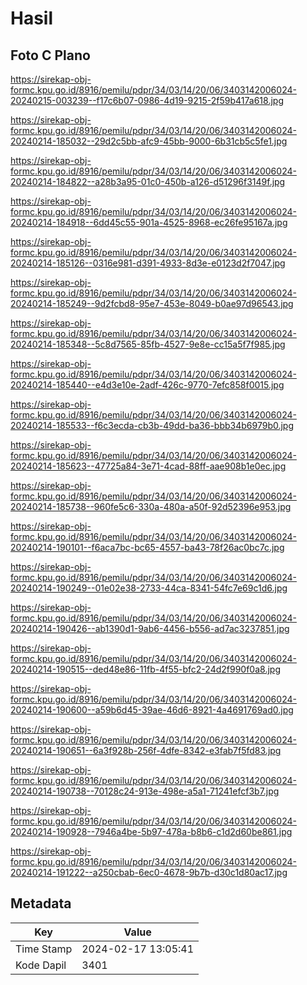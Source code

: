 # Hasil

## Foto C Plano

https://sirekap-obj-formc.kpu.go.id/8916/pemilu/pdpr/34/03/14/20/06/3403142006024-20240215-003239--f17c6b07-0986-4d19-9215-2f59b417a618.jpg

https://sirekap-obj-formc.kpu.go.id/8916/pemilu/pdpr/34/03/14/20/06/3403142006024-20240214-185032--29d2c5bb-afc9-45bb-9000-6b31cb5c5fe1.jpg

https://sirekap-obj-formc.kpu.go.id/8916/pemilu/pdpr/34/03/14/20/06/3403142006024-20240214-184822--a28b3a95-01c0-450b-a126-d51296f3149f.jpg

https://sirekap-obj-formc.kpu.go.id/8916/pemilu/pdpr/34/03/14/20/06/3403142006024-20240214-184918--6dd45c55-901a-4525-8968-ec26fe95167a.jpg

https://sirekap-obj-formc.kpu.go.id/8916/pemilu/pdpr/34/03/14/20/06/3403142006024-20240214-185126--0316e981-d391-4933-8d3e-e0123d2f7047.jpg

https://sirekap-obj-formc.kpu.go.id/8916/pemilu/pdpr/34/03/14/20/06/3403142006024-20240214-185249--9d2fcbd8-95e7-453e-8049-b0ae97d96543.jpg

https://sirekap-obj-formc.kpu.go.id/8916/pemilu/pdpr/34/03/14/20/06/3403142006024-20240214-185348--5c8d7565-85fb-4527-9e8e-cc15a5f7f985.jpg

https://sirekap-obj-formc.kpu.go.id/8916/pemilu/pdpr/34/03/14/20/06/3403142006024-20240214-185440--e4d3e10e-2adf-426c-9770-7efc858f0015.jpg

https://sirekap-obj-formc.kpu.go.id/8916/pemilu/pdpr/34/03/14/20/06/3403142006024-20240214-185533--f6c3ecda-cb3b-49dd-ba36-bbb34b6979b0.jpg

https://sirekap-obj-formc.kpu.go.id/8916/pemilu/pdpr/34/03/14/20/06/3403142006024-20240214-185623--47725a84-3e71-4cad-88ff-aae908b1e0ec.jpg

https://sirekap-obj-formc.kpu.go.id/8916/pemilu/pdpr/34/03/14/20/06/3403142006024-20240214-185738--960fe5c6-330a-480a-a50f-92d52396e953.jpg

https://sirekap-obj-formc.kpu.go.id/8916/pemilu/pdpr/34/03/14/20/06/3403142006024-20240214-190101--f6aca7bc-bc65-4557-ba43-78f26ac0bc7c.jpg

https://sirekap-obj-formc.kpu.go.id/8916/pemilu/pdpr/34/03/14/20/06/3403142006024-20240214-190249--01e02e38-2733-44ca-8341-54fc7e69c1d6.jpg

https://sirekap-obj-formc.kpu.go.id/8916/pemilu/pdpr/34/03/14/20/06/3403142006024-20240214-190426--ab1390d1-9ab6-4456-b556-ad7ac3237851.jpg

https://sirekap-obj-formc.kpu.go.id/8916/pemilu/pdpr/34/03/14/20/06/3403142006024-20240214-190515--ded48e86-11fb-4f55-bfc2-24d2f990f0a8.jpg

https://sirekap-obj-formc.kpu.go.id/8916/pemilu/pdpr/34/03/14/20/06/3403142006024-20240214-190600--a59b6d45-39ae-46d6-8921-4a4691769ad0.jpg

https://sirekap-obj-formc.kpu.go.id/8916/pemilu/pdpr/34/03/14/20/06/3403142006024-20240214-190651--6a3f928b-256f-4dfe-8342-e3fab7f5fd83.jpg

https://sirekap-obj-formc.kpu.go.id/8916/pemilu/pdpr/34/03/14/20/06/3403142006024-20240214-190738--70128c24-913e-498e-a5a1-71241efcf3b7.jpg

https://sirekap-obj-formc.kpu.go.id/8916/pemilu/pdpr/34/03/14/20/06/3403142006024-20240214-190928--7946a4be-5b97-478a-b8b6-c1d2d60be861.jpg

https://sirekap-obj-formc.kpu.go.id/8916/pemilu/pdpr/34/03/14/20/06/3403142006024-20240214-191222--a250cbab-6ec0-4678-9b7b-d30c1d80ac17.jpg


## Metadata

| Key        | Value               |
| ---------- | ------------------- |
| Time Stamp | 2024-02-17 13:05:41 |
| Kode Dapil | 3401                |



